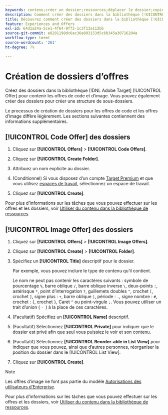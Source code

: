 ```yaml
---
keywords: contenu;créer un dossier;ressources;déplacer le dossier;copier le dossier;supprimer le dossier;télécharger le dossier;dossier
description: Comment créer des dossiers dans la bibliothèque [!UICONTROL Offers] ?
title: Découvrez comment créer des dossiers dans la bibliothèque [!UICONTROL Offers] pour contenir des offres de code et d’images, ainsi que d’autres dossiers.
feature: Experiences and Offers
exl-id: 64d1a24a-5ce1-4f64-9ff2-1c2f13a112bb
source-git-commit: e8201198dc6ac36e803153d5c6b345a30716204a
workflow-type: tm+mt
source-wordcount: '261'
ht-degree: 7%

---
```


# Création de dossiers d’offres

Créez des dossiers dans la bibliothèque [!DNL Adobe Target] [!UICONTROL Offer] pour contenir les offres de code et d’image. Vous pouvez également créer des dossiers pour créer une structure de sous-dossiers.

Le processus de création de dossiers pour les offres de code et les offres d’image diffère légèrement. Les sections suivantes contiennent des informations supplémentaires.

## [!UICONTROL Code Offer] des dossiers

1. Cliquez sur **[!UICONTROL Offers]** > **[!UICONTROL Code Offers]**.

1. Cliquez sur **[!UICONTROL Create Folder]**.

1. Attribuez un nom explicite au dossier.

1. (Conditionnel) Si vous disposez d’un compte [Target Premium](/help/main/c-intro/intro.md#premium) et que vous utilisez [espaces de travail](/help/main/administrating-target/c-user-management/property-channel/properties-overview.md##section_B82EB409B67C4D9D9D20CE30E48DB1DC), sélectionnez un espace de travail.

1. Cliquez sur **[!UICONTROL Create]**.

Pour plus d’informations sur les tâches que vous pouvez effectuer sur les offres et les dossiers, voir [&#x200B; Utiliser du contenu dans la bibliothèque de ressources](/help/main/c-experiences/c-manage-content/assets-working.md).

## [!UICONTROL Image Offer] des dossiers

1. Cliquez sur **[!UICONTROL Offers]** > **[!UICONTROL Image Offers]**.

1. Cliquez sur **[!UICONTROL Create]** > **[!UICONTROL Folder]**.

1. Spécifiez un **[!UICONTROL Title]** descriptif pour le dossier.

   Par exemple, vous pouvez inclure le type de contenu qu’il contient.

   Le nom ne peut pas contenir les caractères suivants : symbole de pourcentage `%`, barre oblique `/`, barre oblique inverse `\`, deux-points `:`, astérisque `*`, point d’interrogation `?`, guillemets doubles `"`, crochet `[`, crochet `]`, signe plus : `+`, barre oblique `|`, période : `.`, signe nombre : `#`, crochet : `{`, crochet `}`, Caret `^` ou point-virgule `;`. Vous pouvez utiliser un trait d’union ( `- `) à la place de ces caractères.

1. (Facultatif) Spécifiez un **[!UICONTROL Name]** descriptif.
1. (Facultatif) Sélectionnez **[!UICONTROL Private]** pour indiquer que le dossier est privé afin que seul vous puissiez le voir et son contenu.
1. (Facultatif) Sélectionnez **[!UICONTROL Reorder-able in List View]** pour indiquer que vous pouvez, ainsi que d’autres personnes, réorganiser la position du dossier dans le [!UICONTROL List View].

1. Cliquez sur **[!UICONTROL Create]**.

>[!NOTE]
>
>Les offres d’image ne font pas partie du modèle [Autorisations des utilisateurs d’Enterprise](/help/main/administrating-target/c-user-management/property-channel/property-channel.md).

Pour plus d’informations sur les tâches que vous pouvez effectuer sur les offres et les dossiers, voir [&#x200B; Utiliser du contenu dans la bibliothèque de ressources](/help/main/c-experiences/c-manage-content/assets-working.md).
